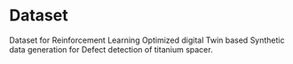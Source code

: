 # Dataset
Dataset for Reinforcement Learning Optimized digital Twin based Synthetic data generation for Defect detection of titanium spacer.

